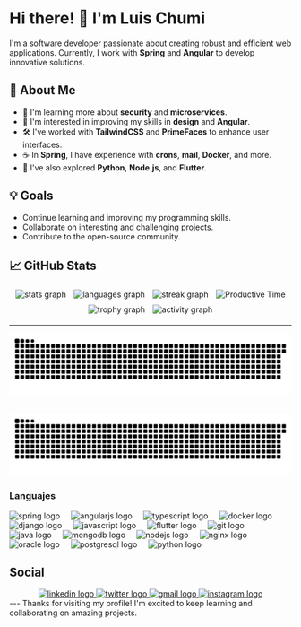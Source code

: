# Hi there! 👋 I'm Luis Chumi

I'm a software developer passionate about creating robust and efficient web applications. Currently, I work with **Spring** and **Angular** to develop innovative solutions.

## 🚀 About Me

- 🌱 I'm learning more about **security** and **microservices**.
- 🎨 I'm interested in improving my skills in **design** and **Angular**.
- 🛠️ I've worked with **TailwindCSS** and **PrimeFaces** to enhance user interfaces.
- ☕ In **Spring**, I have experience with **crons**, **mail**, **Docker**, and more.
- 🐍 I've also explored **Python**, **Node.js**, and **Flutter**.

## 💡 Goals

- Continue learning and improving my programming skills.
- Collaborate on interesting and challenging projects.
- Contribute to the open-source community.

## 📈 GitHub Stats

<div align="center">
  <img src="https://github-readme-stats.vercel.app/api?username=lchumi&hide_title=false&hide_rank=false&show_icons=false&include_all_commits=true&count_private=true&disable_animations=false&theme=dracula&locale=en&hide_border=false&order=1" 
       height="150" alt="stats graph" style="margin: 5px;" />
  <img src="https://github-readme-stats.vercel.app/api/top-langs?username=lchumi&locale=en&hide_title=false&layout=compact&card_width=320&langs_count=9&theme=dracula&hide_border=false&order=2" 
       height="150" alt="languages graph" style="margin: 5px;" />
  <img src="https://streak-stats.demolab.com?user=lchumi&locale=en&mode=daily&theme=dracula&hide_border=false&border_radius=5&order=3" 
       height="150" alt="streak graph" style="margin: 5px;" />
  <img src="https://github-profile-summary-cards.vercel.app/api/cards/productive-time?username=lchumi&theme=radical&utcOffset=8.00" alt="Productive Time" style="margin: 5px;" />
  <img src="https://github-profile-trophy.vercel.app?username=lchumi&theme=dracula&column=-1&row=1&margin-w=8&margin-h=8&no-bg=false&no-frame=false&order=4" 
       height="150" alt="trophy graph" style="margin: 5px;" />
  <img src="https://github-readme-activity-graph.vercel.app/graph?username=lchumi&radius=16&theme=react&area=true&order=5" 
       height="150" alt="activity graph" style="margin: 5px;" />
</div>

---
![github contribution grid snake animation](https://raw.githubusercontent.com/LChumi/LChumi/output/github-contribution-grid-snake-dark.svg#gh-dark-mode-only)

![github contribution grid snake animation](https://raw.githubusercontent.com/LChumi/LChumi/output/github-contribution-grid-snake.svg#gh-light-mode-only)
---

### Languajes

<div align="left">
  <img src="https://cdn.jsdelivr.net/gh/devicons/devicon/icons/spring/spring-original.svg" height="40" alt="spring logo"  />
  <img width="12" />
  <img src="https://cdn.jsdelivr.net/gh/devicons/devicon/icons/angularjs/angularjs-original.svg" height="40" alt="angularjs logo"  />
  <img width="12" />
  <img src="https://cdn.jsdelivr.net/gh/devicons/devicon/icons/typescript/typescript-original.svg" height="40" alt="typescript logo"  />
  <img width="12" />
  <img src="https://cdn.jsdelivr.net/gh/devicons/devicon/icons/docker/docker-original.svg" height="40" alt="docker logo"  />
  <img width="12" />
  <img src="https://cdn.jsdelivr.net/gh/devicons/devicon/icons/django/django-plain.svg" height="40" alt="django logo"  />
  <img width="12" />
  <img src="https://cdn.jsdelivr.net/gh/devicons/devicon/icons/javascript/javascript-original.svg" height="40" alt="javascript logo"  />
  <img width="12" />
  <img src="https://cdn.jsdelivr.net/gh/devicons/devicon/icons/flutter/flutter-original.svg" height="40" alt="flutter logo"  />
  <img width="12" />
  <img src="https://cdn.jsdelivr.net/gh/devicons/devicon/icons/git/git-original.svg" height="40" alt="git logo"  />
  <img width="12" />
  <img src="https://cdn.jsdelivr.net/gh/devicons/devicon/icons/java/java-original.svg" height="40" alt="java logo"  />
  <img width="12" />
  <img src="https://cdn.jsdelivr.net/gh/devicons/devicon/icons/mongodb/mongodb-original.svg" height="40" alt="mongodb logo"  />
  <img width="12" />
  <img src="https://cdn.jsdelivr.net/gh/devicons/devicon/icons/nodejs/nodejs-original.svg" height="40" alt="nodejs logo"  />
  <img width="12" />
  <img src="https://cdn.jsdelivr.net/gh/devicons/devicon/icons/nginx/nginx-original.svg" height="40" alt="nginx logo"  />
  <img width="12" />
  <img src="https://cdn.jsdelivr.net/gh/devicons/devicon/icons/oracle/oracle-original.svg" height="40" alt="oracle logo"  />
  <img width="12" />
  <img src="https://cdn.jsdelivr.net/gh/devicons/devicon/icons/postgresql/postgresql-original.svg" height="40" alt="postgresql logo"  />
  <img width="12" />
  <img src="https://cdn.jsdelivr.net/gh/devicons/devicon/icons/python/python-original.svg" height="40" alt="python logo"  />
</div>

## Social 

<div align="center">
  <a href="https://www.linkedin.com/in/LChumi/" target="_blank">
    <img src="https://raw.githubusercontent.com/maurodesouza/profile-readme-generator/master/src/assets/icons/social/linkedin/default.svg" width="52" height="40" alt="linkedin logo"  />
  </a>
  <a href="https://twitter.com/luis_chumi" target="_blank">
    <img src="https://raw.githubusercontent.com/maurodesouza/profile-readme-generator/master/src/assets/icons/social/twitter/default.svg" width="52" height="40" alt="twitter logo"  />
  </a>
  <a href="luischumi.9@gmail.com" target="_blank">
    <img src="https://raw.githubusercontent.com/maurodesouza/profile-readme-generator/master/src/assets/icons/social/gmail/default.svg" width="52" height="40" alt="gmail logo"  />
  </a>
  <a href="https://www.instagram.com/luis_chumi/" target="_blank">
    <img src="https://raw.githubusercontent.com/maurodesouza/profile-readme-generator/master/src/assets/icons/social/instagram/default.svg" width="52" height="40" alt="instagram logo"  />
  </a>
</div>
---
Thanks for visiting my profile! I'm excited to keep learning and collaborating on amazing projects.
